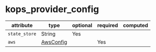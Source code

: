 # kops_provider_config

| attribute | type | optional | required | computed |
| --- | --- | --- | --- | --- |
| `state_store` | String | Yes |  |  |
| `aws` | [AwsConfig](./AwsConfig.md) |  | Yes |  |
